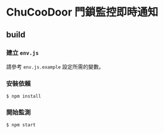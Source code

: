 # ChuCooDoor 門鎖監控即時通知

## build

### 建立 `env.js`
請參考 `env.js.example` 設定所需的變數。

### 安裝依賴
`$ npm install`

### 開始監測
`$ npm start`
